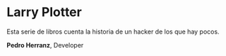 # Larry Plotter

Esta serie de libros cuenta la historia de un hacker de los que hay pocos.

**Pedro Herranz**, Developer
